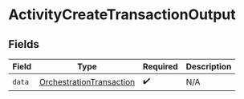 # ActivityCreateTransactionOutput


## Fields

| Field                                                                       | Type                                                                        | Required                                                                    | Description                                                                 |
| --------------------------------------------------------------------------- | --------------------------------------------------------------------------- | --------------------------------------------------------------------------- | --------------------------------------------------------------------------- |
| `data`                                                                      | [OrchestrationTransaction](../../models/shared/OrchestrationTransaction.md) | :heavy_check_mark:                                                          | N/A                                                                         |